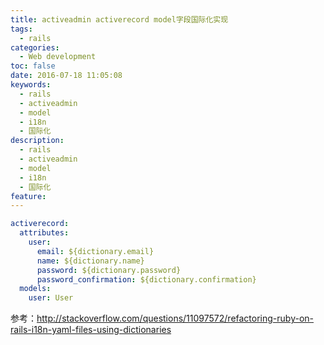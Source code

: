 ```yaml
---
title: activeadmin activerecord model字段国际化实现
tags:
  - rails
categories:
  - Web development
toc: false
date: 2016-07-18 11:05:08
keywords:
  - rails
  - activeadmin
  - model
  - i18n
  - 国际化
description:
  - rails
  - activeadmin
  - model
  - i18n
  - 国际化 
feature:
---
```


``` yaml
activerecord:
  attributes:
    user:
      email: ${dictionary.email}
      name: ${dictionary.name}
      password: ${dictionary.password}
      password_confirmation: ${dictionary.confirmation}
  models:
    user: User
```

参考：http://stackoverflow.com/questions/11097572/refactoring-ruby-on-rails-i18n-yaml-files-using-dictionaries